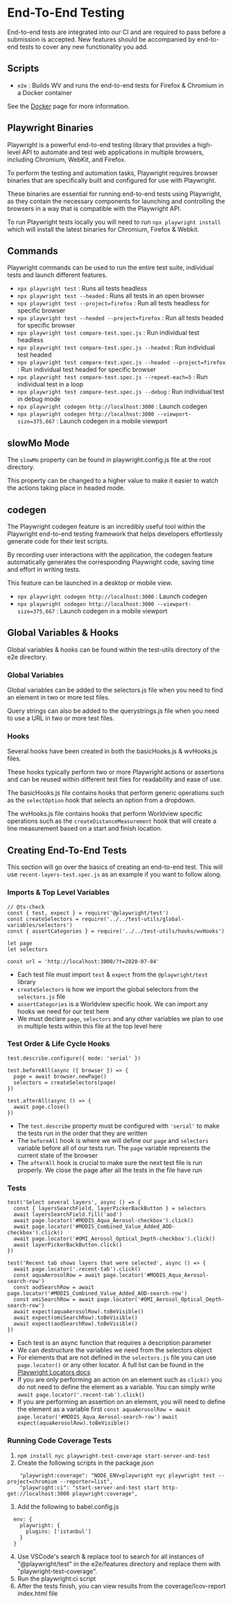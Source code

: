 # End-To-End Testing

End-to-end tests are integrated into our CI and are required to pass before a submission is accepted. New features should be accompanied by end-to-end tests to cover any new functionality you add.

## Scripts

- `e2e` : Builds WV and runs the end-to-end tests for Firefox & Chromium in a Docker container

See the [Docker](docker.md) page for more information.

## Playwright Binaries

Playwright is a powerful end-to-end testing library that provides a high-level API to automate and test web applications in multiple browsers, including Chromium, WebKit, and Firefox.

To perform the testing and automation tasks, Playwright requires browser binaries that are specifically built and configured for use with Playwright.

These binaries are essential for running end-to-end tests using Playwright, as they contain the necessary components for launching and controlling the browsers in a way that is compatible with the Playwright API.

To run Playwright tests locally you will need to run `npx playwright install` which will install the latest binaries for Chromium, Firefox & Webkit.

## Commands

Playwright commands can be used to run the entire test suite, individual tests and launch different features.

- `npx playwright test` : Runs all tests headless
- `npx playwright test --headed` : Runs all tests in an open browser
- `npx playwright test --project=firefox` : Run all tests headless for specific browser
- `npx playwright test --headed --project=firefox` : Run all tests headed for specific browser
- `npx playwright test compare-test.spec.js` : Run individual test headless
- `npx playwright test compare-test.spec.js --headed` : Run individual test headed
- `npx playwright test compare-test.spec.js --headed --project=firefox` : Run individual test headed for specific browser
- `npx playwright test compare-test.spec.js --repeat-each=5` : Run individual test in a loop
- `npx playwright test compare-test.spec.js --debug` : Run individual test in debug mode
- `npx playwright codegen http://localhost:3000` : Launch codegen
- `npx playwright codegen http://localhost:3000 --viewport-size=375,667` : Launch codegen in a mobile viewport

## slowMo Mode

The `slowMo` property can be found in playwright.config.js file at the root directory.

This property can be changed to a higher value to make it easier to watch the actions taking place in headed mode.

## codegen

The Playwright codegen feature is an incredibly useful tool within the Playwright end-to-end testing framework that helps developers effortlessly generate code for their test scripts.

By recording user interactions with the application, the codegen feature automatically generates the corresponding Playwright code, saving time and effort in writing tests.

This feature can be launched in a desktop or mobile view.

- `npx playwright codegen http://localhost:3000` : Launch codegen
- `npx playwright codegen http://localhost:3000 --viewport-size=375,667` : Launch codegen in a mobile viewport

## Global Variables & Hooks

Global variables & hooks can be found within the test-utils directory of the e2e directory.

### **Global Variables**

Global variables can be added to the selectors.js file when you need to find an element in two or more test files.

Query strings can also be added to the querystrings.js file when you need to use a URL in two or more test files.

### **Hooks**

Several hooks have been created in both the basicHooks.js & wvHooks.js files.

These hooks typically perform two or more Playwright actions or assertions and can be reused within different test files for readability and ease of use.

The basicHooks.js file contains hooks that perform generic operations such as the `selectOption` hook that selects an option from a dropdown.

The wvHooks.js file contains hooks that perform Worldview specific operations such as the `createDistanceMeasurement` hook that will create a line measurement based on a start and finish location.

## Creating End-To-End Tests

This section will go over the basics of creating an end-to-end test. This will use `recent-layers-test.spec.js` as an example if you want to follow along.

### **Imports & Top Level Variables**

```
// @ts-check
const { test, expect } = require('@playwright/test')
const createSelectors = require('../../test-utils/global-variables/selectors')
const { assertCategories } = require('../../test-utils/hooks/wvHooks')

let page
let selectors

const url = 'http://localhost:3000/?t=2020-07-04'
```

- Each test file must import `test` & `expect` from the `@playwright/test` library
- `createSelectors` is how we import the global selectors from the `selectors.js` file
- `assertCategories` is a Worldview specific hook. We can import any hooks we need for our test here
- We must declare `page`, `selectors` and any other variables we plan to use in multiple tests within this file at the top level here

### **Test Order & Life Cycle Hooks**

```
test.describe.configure({ mode: 'serial' })

test.beforeAll(async ({ browser }) => {
  page = await browser.newPage()
  selectors = createSelectors(page)
})

test.afterAll(async () => {
  await page.close()
})
```

- The `test.describe` property must be configured with `'serial'` to make the tests run in the order that they are written
- The `beforeAll` hook is where we will define our `page` and `selectors` variable before all of our tests run. The `page` variable represents the current state of the browser
- The `afterAll` hook is crucial to make sure the next test file is run properly. We close the page after all the tests in the file have run

### **Tests**

```
test('Select several layers', async () => {
  const { layersSearchField, layerPickerBackButton } = selectors
  await layersSearchField.fill('aod')
  await page.locator('#MODIS_Aqua_Aerosol-checkbox').click()
  await page.locator('#MODIS_Combined_Value_Added_AOD-checkbox').click()
  await page.locator('#OMI_Aerosol_Optical_Depth-checkbox').click()
  await layerPickerBackButton.click()
})

test('Recent tab shows layers that were selected', async () => {
  await page.locator('.recent-tab').click()
  const aquaAerosolRow = await page.locator('#MODIS_Aqua_Aerosol-search-row')
  const aodSearchRow = await page.locator('#MODIS_Combined_Value_Added_AOD-search-row')
  const omiSearchRow = await page.locator('#OMI_Aerosol_Optical_Depth-search-row')
  await expect(aquaAerosolRow).toBeVisible()
  await expect(omiSearchRow).toBeVisible()
  await expect(aodSearchRow).toBeVisible()
})
```

- Each test is an async function that requires a description parameter
- We can destructure the variables we need from the selectors object
- For elements that are not defined in the `selectors.js` file you can use `page.locator()` or any other locator. A full list can be found in the [Playwright Locators docs](https://playwright.dev/docs/locators)
- If you are only performing an action on an element such as `click()` you do not need to define the element as a variable. You can simply write `await page.locator('.recent-tab').click()`
- If you are performing an assertion on an element, you will need to define the element as a variable first `const aquaAerosolRow = await page.locator('#MODIS_Aqua_Aerosol-search-row')` `await expect(aquaAerosolRow).toBeVisible()`

### Running Code Coverage Tests
1. `npm install nyc playwright-test-coverage start-server-and-test`
2. Create the following scripts in the package.json
```
    "playwright:coverage": "NODE_ENV=playwright nyc playwright test --project=chromium --reporter=list",
    "playwright:ci": "start-server-and-test start http-get://localhost:3000 playwright:coverage",
```
3. Add the following to babel.config.js
```
  env: {
    playwright: {
      plugins: ['istanbul']
    }
  }
```
4. Use VSCode's search & replace tool to search for all instances of "@playwright/test" in the e2e/features directory and replace them with "playwright-test-coverage".
5. Run the playwright:ci script
6. After the tests finish, you can view results from the coverage/lcov-report index.html file